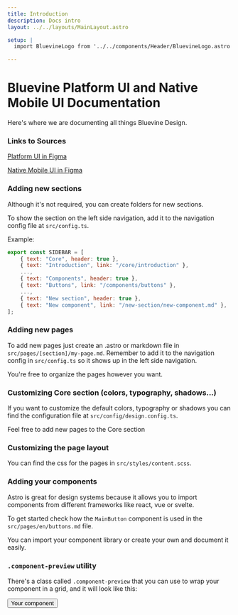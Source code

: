 ```yaml
---
title: Introduction
description: Docs intro
layout: ../../layouts/MainLayout.astro

setup: |
  import BluevineLogo from '../../components/Header/BluevineLogo.astro';

---
```


# Bluevine Platform UI and Native Mobile UI Documentation

Here's where we are documenting all things Bluevine Design.

### Links to Sources

[Platform UI in Figma](https://www.figma.com/file/SZOKrIafqp6m5SMFChSCrY/NM-UI?type=design&node-id=1485-10460&mode=design)

[Native Mobile UI in Figma](https://www.figma.com/file/SZOKrIafqp6m5SMFChSCrY/NM-UI?type=design&node-id=1485-10460&mode=design)


### Adding new sections

Although it's not required, you can create folders for new sections.

To show the section on the left side navigation, add it to the navigation config file at `src/config.ts`.

Example:

```js
export const SIDEBAR = [
    { text: "Core", header: true },
    { text: "Introduction", link: "/core/introduction" },
    ...,
    { text: "Components", header: true },
    { text: "Buttons", link: "/components/buttons" },
    ...,
    { text: "New section", header: true },
    { text: "New component", link: "/new-section/new-component.md" },
];
```

### Adding new pages

To add new pages just create an .astro or markdown file in `src/pages/[section]/my-page.md`. Remember to add it to the navigation config in `src/config.ts` so it shows up in the left side navigation.

You're free to organize the pages however you want.

### Customizing Core section (colors, typography, shadows...)

If you want to customize the default colors, typography or shadows you can find the configuration file at `src/config/design.config.ts`.

Feel free to add new pages to the Core section

### Customizing the page layout

You can find the css for the pages in `src/styles/content.scss`.

### Adding your components

Astro is great for design systems because it allows you to import components from different frameworks like react, vue or svelte.

To get started check how the `MainButton` component is used in the `src/pages/en/buttons.md` file.

You can import your component library or create your own and document it easily.

### `.component-preview` utility

There's a class called `.component-preview` that you can use to wrap your component in a grid, and it will look like this:

<div class="component-preview">
    <button class="text-white bg-blue-500 px-4 py-2 rounded-md">Your component</button>
</div>

